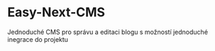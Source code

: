 # Easy-Next-CMS
Jednoduché CMS pro správu a editaci blogu s možností jednoduché inegrace do projektu
